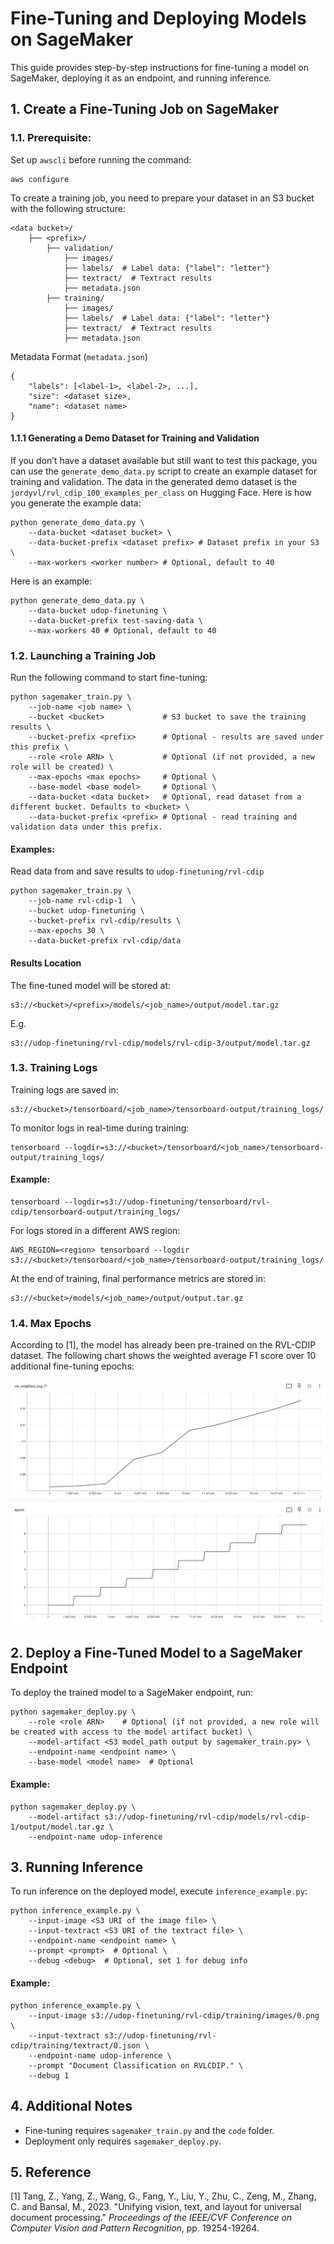 # Fine-Tuning and Deploying Models on SageMaker

This guide provides step-by-step instructions for fine-tuning a model on SageMaker, deploying it as an endpoint, and running inference.

## 1. Create a Fine-Tuning Job on SageMaker


### 1.1. Prerequisite:
Set up `awscli` before running the command:
```
aws configure
```

To create a training job, you need to prepare your dataset in an S3 bucket with the following structure:

```
<data bucket>/
    ├── <prefix>/
        ├── validation/
            ├── images/
            ├── labels/  # Label data: {"label": "letter"}
            ├── textract/  # Textract results
            ├── metadata.json
        ├── training/
            ├── images/
            ├── labels/  # Label data: {"label": "letter"}
            ├── textract/  # Textract results
            ├── metadata.json
```

Metadata Format (`metadata.json`)
```
{
    "labels": [<label-1>, <label-2>, ...],
    "size": <dataset size>,
    "name": <dataset name>
}
```

#### 1.1.1 Generating a Demo Dataset for Training and Validation
If you don’t have a dataset available but still want to test this package, you can use the `generate_demo_data.py` script to create an example dataset for training and validation. The data in the generated demo dataset is the `jordyvl/rvl_cdip_100_examples_per_class` on Hugging Face. Here is how you generate the example data:

```
python generate_demo_data.py \
    --data-bucket <dataset bucket> \
    --data-bucket-prefix <dataset prefix> # Dataset prefix in your S3 \
    --max-workers <worker number> # Optional, default to 40
```

Here is an example:
```
python generate_demo_data.py \
    --data-bucket udop-finetuning \
    --data-bucket-prefix test-saving-data \
    --max-workers 40 # Optional, default to 40
```

### 1.2. Launching a Training Job
Run the following command to start fine-tuning:

```
python sagemaker_train.py \
    --job-name <job name> \
    --bucket <bucket>             # S3 bucket to save the training results \
    --bucket-prefix <prefix>      # Optional - results are saved under this prefix \
    --role <role ARN> \           # Optional (if not provided, a new role will be created) \
    --max-epochs <max epochs>     # Optional \
    --base-model <base model>     # Optional \
    --data-bucket <data bucket>   # Optional, read dataset from a different bucket. Defaults to <bucket> \
    --data-bucket-prefix <prefix> # Optional - read training and validation data under this prefix.
```

#### Examples:

Read data from and save results to `udop-finetuning/rvl-cdip`
```
python sagemaker_train.py \
    --job-name rvl-cdip-1  \
    --bucket udop-finetuning \
    --bucket-prefix rvl-cdip/results \
    --max-epochs 30 \
    --data-bucket-prefix rvl-cdip/data
```

#### Results Location
The fine-tuned model will be stored at:
```
s3://<bucket>/<prefix>/models/<job_name>/output/model.tar.gz
```
E.g.
```
s3://udop-finetuning/rvl-cdip/models/rvl-cdip-3/output/model.tar.gz
```

### 1.3. Training Logs
Training logs are saved in:
```
s3://<bucket>/tensorboard/<job_name>/tensorboard-output/training_logs/
```
To monitor logs in real-time during training:
```
tensorboard --logdir=s3://<bucket>/tensorboard/<job_name>/tensorboard-output/training_logs/
```

#### Example:
```
tensorboard --logdir=s3://udop-finetuning/tensorboard/rvl-cdip/tensorboard-output/training_logs/
```

For logs stored in a different AWS region:
```
AWS_REGION=<region> tensorboard --logdir s3://<bucket>/tensorboard/<job_name>/tensorboard-output/training_logs/
```

At the end of training, final performance metrics are stored in:
```
s3://<bucket>/models/<job_name>/output/output.tar.gz
```

### 1.4. Max Epochs
According to [1], the model has already been pre-trained on the RVL-CDIP dataset. The following chart shows the weighted average F1 score over 10 additional fine-tuning epochs:

![Weighted Average F1 Score](./assets/performance.png)
![Epoch vs Time](./assets/epoch.png)

## 2. Deploy a Fine-Tuned Model to a SageMaker Endpoint

To deploy the trained model to a SageMaker endpoint, run:
```
python sagemaker_deploy.py \
    --role <role ARN>    # Optional (if not provided, a new role will be created with access to the model artifact bucket) \
    --model-artifact <S3 model_path output by sagemaker_train.py> \
    --endpoint-name <endpoint name> \
    --base-model <model name>  # Optional
```

#### Example:
```
python sagemaker_deploy.py \
    --model-artifact s3://udop-finetuning/rvl-cdip/models/rvl-cdip-1/output/model.tar.gz \
    --endpoint-name udop-inference
```

## 3. Running Inference
To run inference on the deployed model, execute `inference_example.py`:
```
python inference_example.py \
    --input-image <S3 URI of the image file> \
    --input-textract <S3 URI of the textract file> \
    --endpoint-name <endpoint name> \
    --prompt <prompt>  # Optional \
    --debug <debug>  # Optional, set 1 for debug info
```

#### Example:
```
python inference_example.py \
    --input-image s3://udop-finetuning/rvl-cdip/training/images/0.png \
    --input-textract s3://udop-finetuning/rvl-cdip/training/textract/0.json \
    --endpoint-name udop-inference \
    --prompt "Document Classification on RVLCDIP." \
    --debug 1
```

## 4. Additional Notes
- Fine-tuning requires `sagemaker_train.py` and the `code` folder.
- Deployment only requires `sagemaker_deploy.py`.

## 5. Reference
[1] Tang, Z., Yang, Z., Wang, G., Fang, Y., Liu, Y., Zhu, C., Zeng, M., Zhang, C. and Bansal, M., 2023. "Unifying vision, text, and layout for universal document processing." *Proceedings of the IEEE/CVF Conference on Computer Vision and Pattern Recognition*, pp. 19254-19264.
